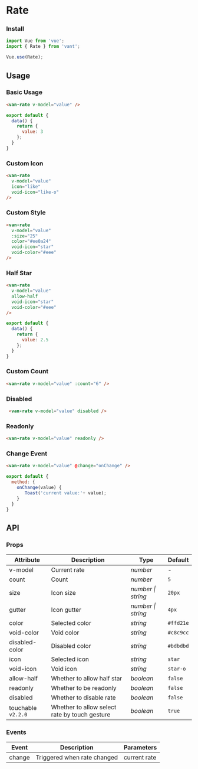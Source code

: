 # Rate

### Install

```js
import Vue from 'vue';
import { Rate } from 'vant';

Vue.use(Rate);
```

## Usage

### Basic Usage

```html
<van-rate v-model="value" />
```

```js
export default {
  data() {
    return {
      value: 3
    };
  }
}
```

### Custom Icon

```html
<van-rate
  v-model="value"
  icon="like"
  void-icon="like-o"
/>
```

### Custom Style

```html
<van-rate
  v-model="value"
  :size="25"
  color="#ee0a24"
  void-icon="star"
  void-color="#eee"
/>
```

### Half Star

```html
<van-rate
  v-model="value"
  allow-half
  void-icon="star"
  void-color="#eee"
/>
```

```js
export default {
  data() {
    return {
      value: 2.5
    };
  }
}
```

### Custom Count

```html
<van-rate v-model="value" :count="6" />
```

### Disabled

```html
 <van-rate v-model="value" disabled />
```

### Readonly

```html
<van-rate v-model="value" readonly />
```

### Change Event

```html
<van-rate v-model="value" @change="onChange" />
```

```javascript
export default {
  method: {
    onChange(value) {
       Toast('current value:'+ value);
    }
  }
}
```

## API

### Props

| Attribute | Description | Type | Default |
|------|------|------|------|
| v-model | Current rate | *number* | - |
| count | Count | *number* | `5` |
| size | Icon size| *number \| string* | `20px` |
| gutter | Icon gutter | *number \| string* | `4px` |
| color | Selected color | *string* | `#ffd21e` |
| void-color | Void color | *string* | `#c8c9cc` |
| disabled-color | Disabled color | *string* | `#bdbdbd` |
| icon | Selected icon | *string* | `star` |
| void-icon | Void icon | *string* | `star-o` |
| allow-half | Whether to allow half star | *boolean* | `false` |
| readonly | Whether to be readonly | *boolean* | `false` |
| disabled | Whether to disable rate | *boolean* | `false` |
| touchable `v2.2.0` | Whether to allow select rate by touch gesture | *boolean* | `true` |

### Events

| Event | Description | Parameters |
|------|------|------|
| change | Triggered when rate changed | current rate |
